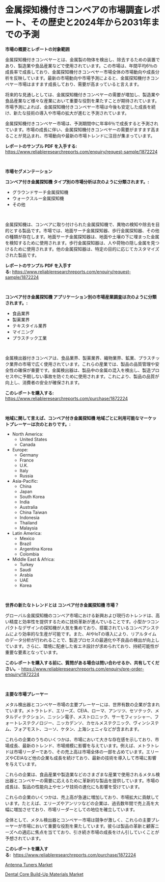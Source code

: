 <p><h1>金属探知機付きコンベアの市場調査レポート、その歴史と2024年から2031年までの予測</h1></p><p><strong>市場の概要とレポートの対象範囲</strong></p>
<p><p>金属探知機付きコンベヤーとは、金属製の物体を検出し、除去するための装置であり、製造業や食品産業などで使用されています。この市場は、年間平均6％の成長率で成長しており、金属探知機付きコンベヤー市場全体の市場動向や成長分析を反映しています。最新の市場動向や市場予測によると、金属探知機付きコンベヤー市場はますます成長しており、需要が高まっていると言えます。</p><p>将来的な見通しとしては、金属探知機付きコンベヤーの需要が増加し、製造業や食品産業など様々な産業において重要な役割を果たすことが期待されています。市場予測によれば、金属探知機付きコンベヤー市場は今後も安定した成長を続け、新たな技術の導入や市場の拡大が進むと予測されています。</p><p>金属探知機付きコンベヤー市場は、予測期間中に年率6％で成長すると予測されています。市場の成長に伴い、金属探知機付きコンベヤーの需要がますます高まることが見込まれ、市場動向や最新の市場トレンドに注目が集まっています。</p></p>
<p><strong>レポートのサンプル PDF を入手する:</strong> <a href="https://www.reliableresearchreports.com/enquiry/request-sample/1872224">https://www.reliableresearchreports.com/enquiry/request-sample/1872224</a></p>
<p>&nbsp;</p>
<p><strong>市場セグメンテーション</strong></p>
<p><strong>コンベア付き金属探知機 タイプ別の市場分析は次のように分類されます。:</strong></p>
<p><ul><li>グラウンドサーチ金属探知機</li><li>ウォークスルー金属探知機</li><li>その他</li></ul></p>
<p>&nbsp;</p>
<p><p>金属探知機は、コンベアに取り付けられた金属探知機で、異物の検知や除去を目的とする製品です。市場では、地面サーチ金属探知器、歩行金属探知器、その他の種類が存在します。地面サーチ金属探知器は、地面や土壌の下に埋まった金属を検知するために使用されます。歩行金属探知器は、人や荷物の隠し金属を見つけるために使用されます。他の金属探知器は、特定の目的に応じてカスタマイズされた製品です。</p></p>
<p><strong>レポートのサンプル PDF を入手する:</strong>&nbsp;<a href="https://www.reliableresearchreports.com/enquiry/request-sample/1872224">https://www.reliableresearchreports.com/enquiry/request-sample/1872224</a></p>
<p>&nbsp;</p>
<p><strong> コンベア付き金属探知機 アプリケーション別の市場産業調査は次のように分類されます。:</strong></p>
<p><ul><li>食品業界</li><li>製薬業界</li><li>テキスタイル業界</li><li>マイニング</li><li>プラスチック工業</li></ul></p>
<p>&nbsp;</p>
<p><p>金属検出器付きコンベアは、食品業界、製薬業界、織物業界、鉱業、プラスチック業界の市場で広く使用されています。これらの産業では、製品の品質管理や安全性の確保が重要です。金属検出器は、製品中の金属の混入を検出し、製造プロセス中に予期しない事故を防ぐために使用されます。これにより、製品の品質が向上し、消費者の安全が確保されます。</p></p>
<p><strong>このレポートを購入する:</strong>&nbsp; <a href="https://www.reliableresearchreports.com/purchase/1872224">https://www.reliableresearchreports.com/purchase/1872224</a></p>
<p>&nbsp;</p>
<p><strong>地域に関して言えば、コンベア付き金属探知機 地域ごとに利用可能なマーケットプレーヤーは次のとおりです。:</strong></p>
<p><ul>
    <li>
        North America:
        <ul>
            <li>United States</li>
            <li>Canada</li>
        </ul>
    </li>
    <li>
        Europe:
        <ul>
            <li>Germany</li>
            <li>France</li>
            <li>U.K.</li>
            <li>Italy</li>
            <li>Russia</li>
        </ul>
    </li>
    <li>
        Asia-Pacific:
        <ul>
            <li>China</li>
            <li>Japan</li>
            <li>South Korea</li>
            <li>India</li>
            <li>Australia</li>
            <li>China Taiwan</li>
            <li>Indonesia</li>
            <li>Thailand</li>
            <li>Malaysia</li>
        </ul>
    </li>
    <li>
        Latin America:
        <ul>
            <li>Mexico</li>
            <li>Brazil</li>
            <li>Argentina Korea</li>
            <li>Colombia</li>
        </ul>
    </li>
    <li>
        Middle East & Africa:
        <ul>
            <li>Turkey</li>
            <li>Saudi</li>
            <li>Arabia</li>
            <li>UAE</li>
            <li>Korea</li>
        </ul>
    </li>
    </ul></p>
<p>&nbsp;</p>
<p><strong>世界の新たなトレンドとは コンベア付き金属探知機 市場？</strong></p>
<p><p>グローバル金属探知機のコンベア市場における新興および現行のトレンドは、高い精度と効率性を提供するために技術革新が進んでいることです。小型かつコンパクトなデザインの探知機が人気を集めており、搭載されているコンベアシステムにより効率的な生産が可能です。また、AIやIoTの導入により、リアルタイムのデータ分析が行われることで、製造プロセスの最適化や不良品の検出が向上しています。さらに、環境に配慮した省エネ設計が求められており、持続可能性が重要な要素となっています。</p></p>
<p><strong>このレポートを購入する前に、質問がある場合は問い合わせるか、共有してください。</strong>- <a href="https://www.reliableresearchreports.com/enquiry/pre-order-enquiry/1872224">https://www.reliableresearchreports.com/enquiry/pre-order-enquiry/1872224</a></p>
<p>&nbsp;</p>
<p><strong>主要な市場プレーヤー</strong></p>
<p><p>メタル検出器とコンベヤー市場の主要プレーヤーには、世界有数の企業が含まれています。メトラトレド、エリーズ、CEIA、ローマ、アンリツ、セソテック、メタルディテクション、ニッシン電子、メストロニック、サーモフィッシャー、フォートレステクノロジー、ニッカデンソ、カセルメステクニック、ヴィンシステム、フォアモスト、コーソ、ケタン、上海シェニィなどが含まれます。</p><p>これらの企業のうちのいくつかは、市場において大きな存在感を示しており、市場成長、最新のトレンド、市場規模に影響を与えています。例えば、メトラトレドは市場リーダーであり、その売上高は市場全体の一部を占めています。エリーズやCEIAなど他の企業も成長を続けており、最新の技術を導入して市場に影響を与えています。</p><p>これらの企業は、食品産業や製造業などのさまざまな産業で使用されるメタル検出器とコンベヤーの需要に応えるために革新的な製品を提供しています。市場の成長は、製品の性能向上やセンサ技術の進化にも影響を受けています。</p><p>これらの企業のいくつかは、売上高が急速に増加しており、市場拡大に貢献しています。たとえば、エリーズやアンリツなどの企業は、過去数年間で売上高を大幅に増加させており、市場リーダーとしての地位を確立しています。</p><p>全体として、メタル検出器とコンベヤー市場は競争が激しく、これらの主要プレーヤーが市場において重要な役割を果たしています。彼らは製品の革新と顧客ニーズへの適応に焦点を当てており、引き続き市場の成長をけん引していくことが予想されています。</p></p>
<p><strong>このレポートを購入する:</strong>&nbsp;&nbsp;<a href="https://www.reliableresearchreports.com/purchase/1872224">https://www.reliableresearchreports.com/purchase/1872224</a></p>
<p><p><a href="https://summer-dogwood-3e9.notion.site/Insights-into-Antenna-Tuners-Market-Size-Analysing-Market-Share-Trends-and-Growth-from-2024-to-20-303aecec6886465eab57c3c3ac8bc573">Antenna Tuners Market</a></p><p><a href="https://github.com/Sherrillcrooksxa8i18ucf2m/Market-Research-Report-List-1/blob/main/dental-core-build-up-materials-market.md">Dental Core Build-Up Materials Market</a></p></p>